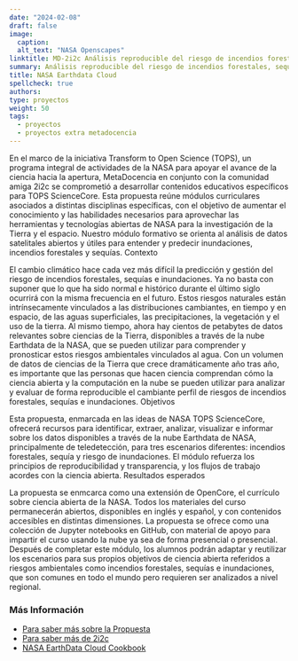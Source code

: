 ```yaml
---
date: "2024-02-08"
draft: false
image:
  caption: 
  alt_text: "NASA Openscapes"
linktitle: MD-2i2c Análisis reproducible del riesgo de incendios forestales, sequías e inundaciones con NASA Earthdata Cloud
summary: Análisis reproducible del riesgo de incendios forestales, sequías e inundaciones con NASA Earthdata Cloud. 
title: NASA Earthdata Cloud
spellcheck: true
authors: 
type: proyectos
weight: 50
tags:
  - proyectos
  - proyectos extra metadocencia
---
```


En el marco de la iniciativa Transform to Open Science (TOPS), un programa integral de actividades de la NASA para apoyar el avance de la ciencia hacia la apertura, MetaDocencia en conjunto con la comunidad amiga 2i2c se comprometió a desarrollar contenidos educativos específicos para TOPS ScienceCore. Esta propuesta reúne módulos curriculares asociados a distintas disciplinas específicas, con el objetivo de aumentar el conocimiento y las habilidades necesarios para aprovechar las herramientas y tecnologías abiertas de NASA para la investigación de la Tierra y el espacio. Nuestro módulo formativo se orienta al análisis de datos satelitales abiertos y útiles para entender y predecir inundaciones, incendios forestales y sequías.
Contexto

El cambio climático hace cada vez más difícil la predicción y gestión del riesgo de incendios forestales, sequías e inundaciones. Ya no basta con suponer que lo que ha sido normal e histórico durante el último siglo ocurrirá con la misma frecuencia en el futuro. Estos riesgos naturales están intrínsecamente vinculados a las distribuciones cambiantes, en tiempo y en espacio, de las aguas superficiales, las precipitaciones, la vegetación y el uso de la tierra. Al mismo tiempo, ahora hay cientos de petabytes de datos relevantes sobre ciencias de la Tierra, disponibles a través de la nube Earthdata de la NASA, que se pueden utilizar para comprender y pronosticar estos riesgos ambientales vinculados al agua. Con un volumen de datos de ciencias de la Tierra que crece dramáticamente año tras año, es importante que las personas que hacen ciencia comprendan cómo la ciencia abierta y la computación en la nube se pueden utilizar para analizar y evaluar de forma reproducible el cambiante perfil de riesgos de incendios forestales, sequías e inundaciones.
Objetivos

Esta propuesta, enmarcada en las ideas de NASA TOPS ScienceCore, ofrecerá recursos para identificar, extraer, analizar, visualizar e informar sobre los datos disponibles a través de la nube Earthdata de NASA, principalmente de teledetección, para tres escenarios diferentes: incendios forestales, sequía y riesgo de inundaciones. El módulo refuerza los principios de reproducibilidad y transparencia, y los flujos de trabajo acordes con la ciencia abierta.
Resultados esperados

La propuesta se enmcarca como una extensión de OpenCore, el currículo sobre ciencia abierta de la NASA. Todos los materiales del curso permanecerán abiertos, disponibles en inglés y español, y con contenidos accesibles en distintas dimensiones. La propuesta se ofrece como una colección de Jupyter notebooks en GitHub, con material de apoyo para impartir el curso usando la nube ya sea de forma presencial o presencial. Después de completar este módulo, los alumnos podrán adaptar y reutilizar los escenarios para sus propios objetivos de ciencia abierta referidos a riesgos ambientales como incendios forestales, sequías e inundaciones, que son comunes en todo el mundo pero requieren ser analizados a nivel regional.

### Más Información
* [Para saber más sobre la Propuesta](https://zenodo.org/records/8212073 "Propuesta")
* [Para saber más de 2i2c](https://2i2c.org/ "web 2i2c")
* [NASA EarthData Cloud Cookbook](https://nasa-openscapes.github.io/earthdata-cloud-cookbook/ "NASA EarthData Cloud Cookbook")





